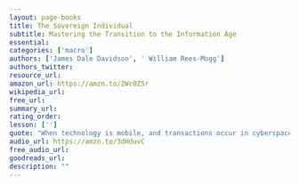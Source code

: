 ```yaml
---
layout: page-books
title: The Sovereign Individual
subtitle: Mastering the Transition to the Information Age
essential: 
categories: ['macro']
authors: ['James Dale Davidson', ' William Rees-Mogg']
authors_twitter: 
resource_url: 
amazon_url: https://amzn.to/2Wc0ZSr
wikipedia_url: 
free_url: 
summary_url: 
rating_order: 
lesson: ['']
quote: "When technology is mobile, and transactions occur in cyberspace, as they increasingly will do, governments will no longer be able to charge more for their services than they are worth to the people who pay for them."
audio_url: https://amzn.to/3dHduvC
free_audio_url: 
goodreads_url: 
description: ""
---
```

